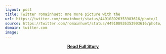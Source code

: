 ```yaml
---
layout: post
title: Twitter romainhuet: One more picture with the 
url: https://twitter.com/romainhuet/status/449108926353903616/photo/1
source: https://twitter.com/romainhuet/status/449108926353903616/photo/1
domain: twitter.com
image: 
---
```


<p></p>
<center><p><a href="https://twitter.com/romainhuet/status/449108926353903616/photo/1" style='padding:25px; font-sze:18px; font-weight: bold;'>Read Full Story</a></p></center>
